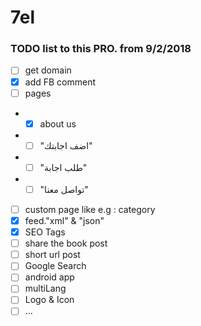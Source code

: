 # 7el
### TODO list to this PRO. from 9/2/2018

- [ ] get domain
- [x] add FB comment
- [ ] pages
- - [x] about us
- - [ ] "اضف اجابتك"
- - [ ] "طلب اجابة"
- - [ ] "تواصل معنا"
- [ ] custom page like e.g : category
- [x] feed."xml" & "json"
- [x] SEO Tags
- [ ] share the book post
- [ ] short url post
- [ ] Google Search
- [ ] android app 
- [ ] multiLang
- [ ] Logo & Icon
- [ ] ...

